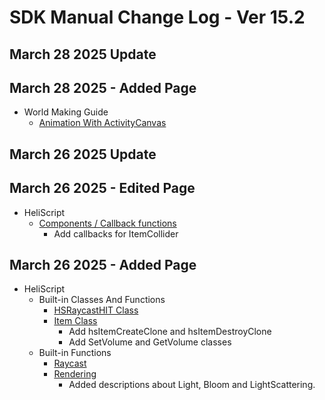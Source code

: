 # SDK Manual Change Log - Ver 15.2

## March 28 2025 Update

## March 28 2025 - Added Page

- World Making Guide
    - [Animation With ActivityCanvas](https://vrhikky.github.io/VketCloudSDK_Documents/15.2/en/WorldMakingGuide/AnimationWithActivityCanvas.html)

## March 26 2025 Update

## March 26 2025 - Edited Page

 - HeliScript 
     - [Components / Callback functions](https://vrhikky.github.ioVketCloudSDK_Documents/15.2/en/hs/hs_component.html)
         - Add callbacks for ItemCollider

## March 26 2025 - Added Page

- HeliScript
    - Built-in Classes And Functions
        - [HSRaycastHIT Class](https://vrhikky.github.io/VketCloudSDK_Documents/15.2/en/hs/hs_struct_hsraycasthit.html)
        - [Item Class](https://vrhikky.github.io/VketCloudSDK_Documents/15.2/en/hs/hs_class_item.html)
            - Add hsItemCreateClone and hsItemDestroyClone
            - Add SetVolume and GetVolume classes
    - Built-in Functions
        - [Raycast](https://vrhikky.github.io/VketCloudSDK_Documents/15.2/en/hs/hs_system_function_raycast.html)
        - [Rendering](https://vrhikky.github.io/VketCloudSDK_Documents/15.2/en/hs/hs_system_function_rendering.html)
            - Added descriptions about Light, Bloom and LightScattering.
